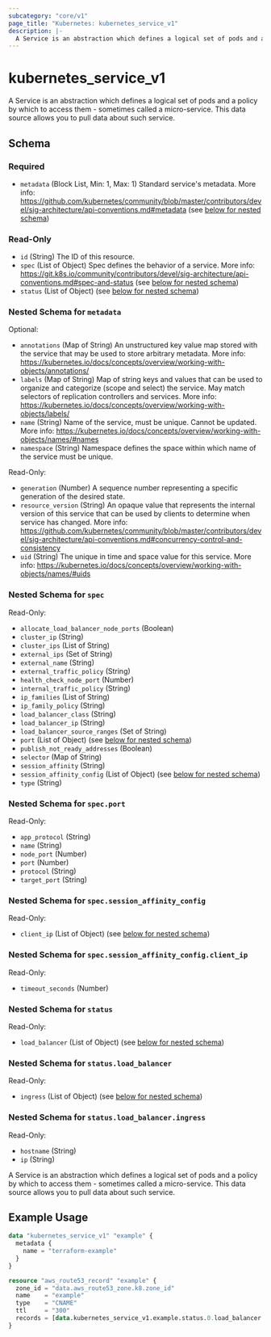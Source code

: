 ```yaml
---
subcategory: "core/v1"
page_title: "Kubernetes: kubernetes_service_v1"
description: |-
  A Service is an abstraction which defines a logical set of pods and a policy by which to access them - sometimes called a micro-service.
---
```


# kubernetes_service_v1

A Service is an abstraction which defines a logical set of pods and a policy by which to access them - sometimes called a micro-service. This data source allows you to pull data about such service.

<!-- schema generated by tfplugindocs -->
## Schema

### Required

- `metadata` (Block List, Min: 1, Max: 1) Standard service's metadata. More info: https://github.com/kubernetes/community/blob/master/contributors/devel/sig-architecture/api-conventions.md#metadata (see [below for nested schema](#nestedblock--metadata))

### Read-Only

- `id` (String) The ID of this resource.
- `spec` (List of Object) Spec defines the behavior of a service. More info: https://git.k8s.io/community/contributors/devel/sig-architecture/api-conventions.md#spec-and-status (see [below for nested schema](#nestedatt--spec))
- `status` (List of Object) (see [below for nested schema](#nestedatt--status))

<a id="nestedblock--metadata"></a>
### Nested Schema for `metadata`

Optional:

- `annotations` (Map of String) An unstructured key value map stored with the service that may be used to store arbitrary metadata. More info: https://kubernetes.io/docs/concepts/overview/working-with-objects/annotations/
- `labels` (Map of String) Map of string keys and values that can be used to organize and categorize (scope and select) the service. May match selectors of replication controllers and services. More info: https://kubernetes.io/docs/concepts/overview/working-with-objects/labels/
- `name` (String) Name of the service, must be unique. Cannot be updated. More info: https://kubernetes.io/docs/concepts/overview/working-with-objects/names/#names
- `namespace` (String) Namespace defines the space within which name of the service must be unique.

Read-Only:

- `generation` (Number) A sequence number representing a specific generation of the desired state.
- `resource_version` (String) An opaque value that represents the internal version of this service that can be used by clients to determine when service has changed. More info: https://github.com/kubernetes/community/blob/master/contributors/devel/sig-architecture/api-conventions.md#concurrency-control-and-consistency
- `uid` (String) The unique in time and space value for this service. More info: https://kubernetes.io/docs/concepts/overview/working-with-objects/names/#uids


<a id="nestedatt--spec"></a>
### Nested Schema for `spec`

Read-Only:

- `allocate_load_balancer_node_ports` (Boolean)
- `cluster_ip` (String)
- `cluster_ips` (List of String)
- `external_ips` (Set of String)
- `external_name` (String)
- `external_traffic_policy` (String)
- `health_check_node_port` (Number)
- `internal_traffic_policy` (String)
- `ip_families` (List of String)
- `ip_family_policy` (String)
- `load_balancer_class` (String)
- `load_balancer_ip` (String)
- `load_balancer_source_ranges` (Set of String)
- `port` (List of Object) (see [below for nested schema](#nestedobjatt--spec--port))
- `publish_not_ready_addresses` (Boolean)
- `selector` (Map of String)
- `session_affinity` (String)
- `session_affinity_config` (List of Object) (see [below for nested schema](#nestedobjatt--spec--session_affinity_config))
- `type` (String)

<a id="nestedobjatt--spec--port"></a>
### Nested Schema for `spec.port`

Read-Only:

- `app_protocol` (String)
- `name` (String)
- `node_port` (Number)
- `port` (Number)
- `protocol` (String)
- `target_port` (String)


<a id="nestedobjatt--spec--session_affinity_config"></a>
### Nested Schema for `spec.session_affinity_config`

Read-Only:

- `client_ip` (List of Object) (see [below for nested schema](#nestedobjatt--spec--session_affinity_config--client_ip))

<a id="nestedobjatt--spec--session_affinity_config--client_ip"></a>
### Nested Schema for `spec.session_affinity_config.client_ip`

Read-Only:

- `timeout_seconds` (Number)




<a id="nestedatt--status"></a>
### Nested Schema for `status`

Read-Only:

- `load_balancer` (List of Object) (see [below for nested schema](#nestedobjatt--status--load_balancer))

<a id="nestedobjatt--status--load_balancer"></a>
### Nested Schema for `status.load_balancer`

Read-Only:

- `ingress` (List of Object) (see [below for nested schema](#nestedobjatt--status--load_balancer--ingress))

<a id="nestedobjatt--status--load_balancer--ingress"></a>
### Nested Schema for `status.load_balancer.ingress`

Read-Only:

- `hostname` (String)
- `ip` (String)






A Service is an abstraction which defines a logical set of pods and a policy by which to access them - sometimes called a micro-service. This data source allows you to pull data about such service.

## Example Usage

```terraform
data "kubernetes_service_v1" "example" {
  metadata {
    name = "terraform-example"
  }
}

resource "aws_route53_record" "example" {
  zone_id = "data.aws_route53_zone.k8.zone_id"
  name    = "example"
  type    = "CNAME"
  ttl     = "300"
  records = [data.kubernetes_service_v1.example.status.0.load_balancer.0.ingress.0.hostname]
}
```

